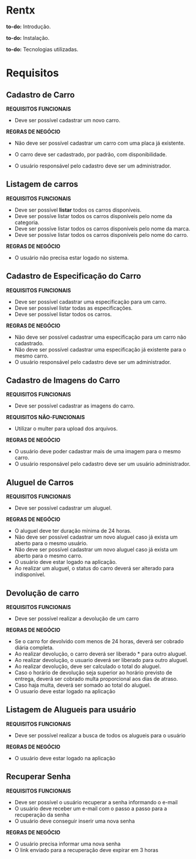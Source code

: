 # Rentx

**to-do:** Introdução.

**to-do:** Instalação.

**to-do:** Tecnologias utilizadas.

# Requisitos
## Cadastro de Carro

**REQUISITOS FUNCIONAIS**
* Deve ser possível cadastrar um novo carro. 

 **REGRAS DE NEGÓCIO** 
* Não deve ser possível cadastrar um carro com uma placa já existente. 
* O carro deve ser cadastrado, por padrão, com disponibilidade.

* O usuário responsável pelo cadastro deve ser um administrador.

## Listagem de carros

 **REQUISITOS FUNCIONAIS** 
* Deve ser possível **listar** todos os carros disponíveis. 
* Deve ser possíve listar todos os carros disponíveis pelo nome da categoria. 
* Deve ser possíve listar todos os carros disponíveis pelo nome da marca. 
* Deve ser possíve listar todos os carros disponíveis pelo nome do carro.

 **REGRAS DE NEGÓCIO** 
* O usuário não precisa estar logado no sistema.

## Cadastro de Especificação do Carro

 **REQUISITOS FUNCIONAIS** 
* Deve ser possível cadastrar uma especificação para um carro. 
* Deve ser possível listar todas as especificações. 
* Deve ser possível listar todos os carros.

 **REGRAS DE NEGÓCIO** 
* Não deve ser possível cadastrar uma especificação para um carro não cadastrado. 
* Não deve ser possível cadastrar uma especificação já existente para o mesmo carro. 
* O usuário responsável pelo cadastro deve ser um administrador.

## Cadastro de Imagens do Carro

**REQUISITOS FUNCIONAIS**
* Deve ser possível cadastrar as imagens do carro.

**REQUISITOS NÃO-FUNCIONAIS** 
* Utilizar o multer para upload dos arquivos.

**REGRAS DE NEGÓCIO** 
* O usuário deve poder cadastrar mais de uma imagem para o mesmo carro. 
* O usuário responsável pelo cadastro deve ser um usuário administrador.

## Aluguel de Carros

**REQUISITOS FUNCIONAIS**
* Deve ser possível cadastrar um aluguel.

**REGRAS DE NEGÓCIO**
* O aluguel deve ter duração mínima de 24 horas. 
* Não deve ser possível cadastrar um novo aluguel caso já exista um aberto para o mesmo usuário. 
* Não deve ser possível cadastrar um novo aluguel caso já exista um aberto para o mesmo carro. 
* O usuário deve estar logado na aplicação.
* Ao realizar um aluguel, o status do carro deverá ser alterado para indisponível.

## Devolução de carro

**REQUISITOS FUNCIONAIS**

* Deve ser possível realizar a devolução de um carro

**REGRAS DE NEGÓCIO**

* Se o carro for devolvido com menos de 24 horas, deverá ser cobrado diária completa.
* Ao realizar devolução, o carro deverá ser liberado * para outro aluguel.
* Ao realizar devolução, o usuario deverá ser liberado para outro aluguel.
* Ao realizar devolução, deve ser calculado o total do aluguel.
* Caso o horário de devolução seja superior ao horário previsto de entrega, deverá ser cobrado multa proporcional aos dias de atraso.
* Caso haja multa, deverá ser somado ao total do aluguel.
* O usuario deve estar logado na aplicação

## Listagem de Alugueis para usuário

**REQUISITOS FUNCIONAIS**
* Deve ser possível realizar a busca de todos os alugueis para o usuário

**REGRAS DE NEGÓCIO**
* O usuário deve estar logado na aplicação

## Recuperar Senha

**REQUISITOS FUNCIONAIS**
* Deve ser possível o usuário recuperar a senha informando o e-mail
* O usuário deve receber um e-mail com o passo a passo para a recuperação da senha
* O usuário deve conseguir inserir uma nova senha

**REGRAS DE NEGÓCIO**
* O usuário precisa informar uma nova senha
* O link enviado para a recuperação deve expirar em 3 horas

